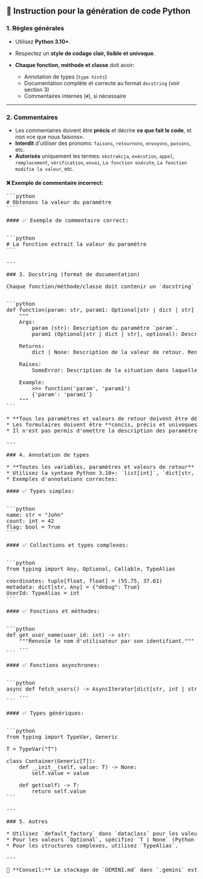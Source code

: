 ## 📘 Instruction pour la génération de code Python

### 1. Règles générales

* Utilisez **Python 3.10+**.
* Respectez un **style de codage clair, lisible et univoque**.
* **Chaque fonction, méthode et classe** doit avoir:

  * Annotation de types (`type hints`)
  * Documentation complète et correcte au format `docstring` (voir section 3)
  * Commentaires internes (`#`), si nécessaire

---

### 2. Commentaires

* Les commentaires doivent être **précis** et décrire **ce que fait le code**, et non «ce que nous faisons».
* **Interdit** d'utiliser des pronoms: `faisons`, `retournons`, `envoyons`, `passons`, etc.
* **Autorisés** uniquement les termes: `ekstrakcja`, `exécution`, `appel`, `remplacement`, `vérification`, `envoi`, `La fonction exécute`, `La fonction modifie la valeur`, etc.

#### ❌ Exemple de commentaire incorrect:

<pre>```python
# Obtenons la valeur du paramètre
````

#### ✅ Exemple de commentaire correct:

<pre>```python
# La fonction extrait la valeur du paramètre
```

---

### 3. Docstring (format de documentation)

Chaque fonction/méthode/classe doit contenir un `docstring` au format suivant:

<pre>```python
def function(param: str, param1: Optional[str | dict | str] = None) -> dict | None:
    """
    Args:
        param (str): Description du paramètre `param`.
        param1 (Optional[str | dict | str], optional): Description du paramètre `param1`. Par défaut `None`.

    Returns:
        dict | None: Description de la valeur de retour. Renvoie un dictionnaire ou `None`.

    Raises:
        SomeError: Description de la situation dans laquelle l'exception `SomeError` est levée.

    Example:
        >>> function('param', 'param1')
        {'param': 'param1'}
    """
```

* **Tous les paramètres et valeurs de retour doivent être décrits.**
* Les formulaires doivent être **concis, précis et univoques**.
* Il n'est pas permis d'omettre la description des paramètres/valeurs de retour/exceptions.

---

### 4. Annotation de types

* **Toutes les variables, paramètres et valeurs de retour** doivent être annotés.
* Utilisez la syntaxe Python 3.10+: `list[int]`, `dict[str, Any]`, `str | None`, etc.
* Exemples d'annotations correctes:

#### ✅ Types simples:

<pre>```python
name: str = "John"
count: int = 42
flag: bool = True
```

#### ✅ Collections et types complexes:

<pre>```python
from typing import Any, Optional, Callable, TypeAlias

coordinates: tuple[float, float] = (55.75, 37.61)
metadata: dict[str, Any] = {"debug": True}
UserId: TypeAlias = int
```

#### ✅ Fonctions et méthodes:

<pre>```python
def get_user_name(user_id: int) -> str:
    """Renvoie le nom d'utilisateur par son identifiant."""
    ...
```

#### ✅ Fonctions asynchrones:

<pre>```python
async def fetch_users() -> AsyncIterator[dict[str, int | str]]:
    ...
```

#### ✅ Types génériques:

<pre>```python
from typing import TypeVar, Generic

T = TypeVar("T")

class Container(Generic[T]):
    def __init__(self, value: T) -> None:
        self.value = value

    def get(self) -> T:
        return self.value
```

---

### 5. Autres

* Utilisez `default_factory` dans `dataclass` pour les valeurs mutables (`list`, `dict`).
* Pour les valeurs `Optional`, spécifiez `T | None` (Python 3.10+) ou `Optional[T]`.
* Pour les structures complexes, utilisez `TypeAlias`.

---

📌 **Conseil:** Le stockage de `GEMINI.md` dans `.gemini` est une pratique standard pour gemini-cli. Lors de la génération de code, incluez toujours l'annotation de types, le `docstring` et évitez les formulations subjectives dans les commentaires. Le but — une structure de code aussi précise, reproductible et formalisée que possible.
